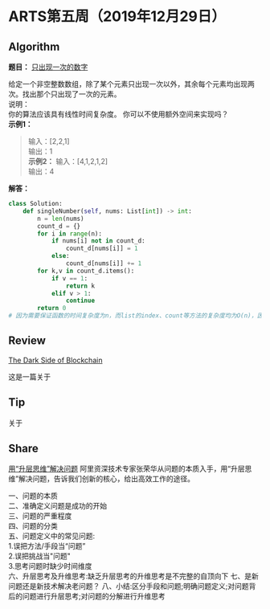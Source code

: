 # ARTS第五周（2019年12月29日）
## Algorithm<br/>
<b>题目：</b> [只出现一次的数字](https://leetcode-cn.com/explore/interview/card/top-interview-questions-easy/1/array/25/)

给定一个非空整数数组，除了某个元素只出现一次以外，其余每个元素均出现两次。找出那个只出现了一次的元素。<br>
说明：<br>
你的算法应该具有线性时间复杂度。 你可以不使用额外空间来实现吗？<br>
<b>示例1：</b> 
>输入：[2,2,1]<br>
>输出：1<br>
<b>示例2：</b> 
>输入：[4,1,2,1,2]<br>
>输出：4<br>

<b>解答：</b>
```Python
class Solution:
    def singleNumber(self, nums: List[int]) -> int:
        n = len(nums)
        count_d = {}
        for i in range(n):
            if nums[i] not in count_d:
                count_d[nums[i]] = 1
            else:
                count_d[nums[i]] += 1
        for k,v in count_d.items():
            if v == 1:
                return k
            elif v > 1:
                continue
        return 0
# 因为需要保证函数的时间复杂度为n，而list的index、count等方法的复杂度均为O(n)，因此采用dict的数据结构。注：dict的get/search/set方法均为O(1)
```
## Review<br/>
[The Dark Side of Blockchain](https://hackernoon.com/the-dark-side-of-blockchain-46666adb8061)

这是一篇关于

## Tip<br/>
关于

## Share<br/>
[用“升层思维”解决问题](https://mp.weixin.qq.com/s/2Cs8ybu5Kg9QYr5Jgyu6VA)
阿里资深技术专家张荣华从问题的本质入手，用“升层思维”解决问题，告诉我们创新的核心，给出高效工作的途径。

一、问题的本质<br/>
二、准确定义问题是成功的开始<br>
三、问题的严重程度<br>
四、问题的分类<br>
五、问题定义中的常见问题:<br>
1.误把方法/手段当“问题”<br>
2.误把挑战当"问题"<br>
3.思考问题时缺少时间维度<br>
六、升层思考及升维思考:缺乏升层思考的升维思考是不完整的自顶向下
七、是新问题还是新技术解决老问题？
八、小结:区分手段和问题;明确问题定义;对问题背后的问题进行升层思考;对问题的分解进行升维思考
